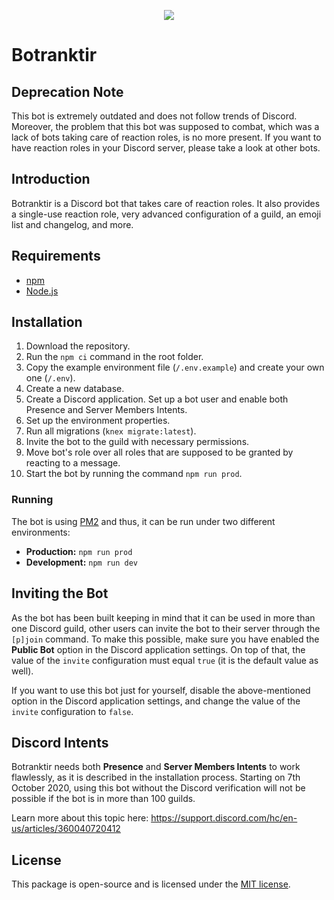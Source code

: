 <p align="center"><img src="https://truckersmp.com/assets/img/truckersmp-logo-sm.png"></p>

# Botranktir

## Deprecation Note

This bot is extremely outdated and does not follow trends of Discord. Moreover, the problem that this bot was
supposed to combat, which was a lack of bots taking care of reaction roles, is no more present. If you want to
have reaction roles in your Discord server, please take a look at other bots.

## Introduction

Botranktir is a Discord bot that takes care of reaction roles. It also provides a single-use reaction role,
very advanced configuration of a guild, an emoji list and changelog, and more.

## Requirements

- [npm](https://www.npmjs.com/)
- [Node.js](https://nodejs.org/en/)

## Installation

1. Download the repository.
2. Run the `npm ci` command in the root folder.
3. Copy the example environment file (`/.env.example`) and create your own one (`/.env`).
4. Create a new database.
5. Create a Discord application. Set up a bot user and enable both Presence and Server Members Intents.
6. Set up the environment properties.
7. Run all migrations (`knex migrate:latest`).
8. Invite the bot to the guild with necessary permissions.
9. Move bot's role over all roles that are supposed to be granted by reacting to a message.
10. Start the bot by running the command `npm run prod`.

### Running

The bot is using [PM2](http://pm2.keymetrics.io/) and thus, it can be run under two different environments:

- **Production:** `npm run prod`
- **Development:** `npm run dev`

## Inviting the Bot

As the bot has been built keeping in mind that it can be used in more than one Discord guild, other users
can invite the bot to their server through the `[p]join` command. To make this possible, make sure you have
enabled the **Public Bot** option in the Discord application settings. On top of that, the value of the
`invite` configuration must equal `true` (it is the default value as well).

If you want to use this bot just for yourself, disable the above-mentioned option in the Discord application
settings, and change the value of the `invite` configuration to `false`.

## Discord Intents

Botranktir needs both **Presence** and **Server Members Intents** to work flawlessly, as it is described in
the installation process. Starting on 7th October 2020, using this bot without the Discord verification will
not be possible if the bot is in more than 100 guilds.

Learn more about this topic here: https://support.discord.com/hc/en-us/articles/360040720412

## License

This package is open-source and is licensed under the [MIT license](LICENSE.md).
